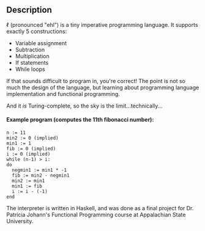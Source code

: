 ## Description

ℓ (pronounced "ehl") is a tiny imperative programming language. It supports exactly 5 constructions:

* Variable assignment
* Subtraction
* Multiplication
* If statements
* While loops

If that sounds difficult to program in, you're correct! The point is not so much the design of the language, but learning about programming language implementation and functional programming.

And it *is* Turing-complete, so the sky is the limit...technically...

#### Example program (computes the 11th fibonacci number):

```
n := 11
min2 := 0 (implied)
min1 := 1
fib := 0 (implied)
i := 0 (implied)
while (n-1) > i:
do
  negmin1 := min1 * -1
  fib := min2 - negmin1
  min2 := min1
  min1 := fib
  i := i - (-1)
end
```

The interpreter is written in Haskell, and was done as a final project for Dr. Patricia Johann's Functional Programming course at Appalachian State University.
